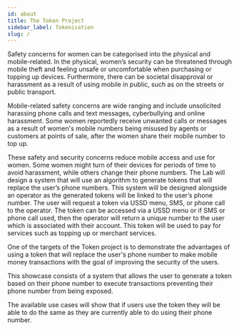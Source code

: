 ```yaml
---
id: about
title: The Token Project
sidebar_label: Tokenisation
slug: /
---
```


Safety concerns for women can be categorised into the physical and mobile-related. In the physical, women’s security can be threatened through mobile theft and feeling unsafe or uncomfortable when purchasing or topping up devices. Furthermore, there can be societal disapproval or harassment as a result of using mobile in public, such as on the streets or public transport.

Mobile-related safety concerns are wide ranging and include unsolicited harassing phone calls and text messages, cyberbullying and online harassment. Some women reportedly receive unwanted calls or messages as a result of women's mobile numbers being misused by agents or customers at points of sale, after the women share their mobile number to top up.

These safety and security concerns reduce mobile access and use for women. Some women might turn of their devices for periods of time to avoid harassment, while others change their phone numbers. The Lab will design a system that will use an algorithm to generate tokens that will replace the user’s phone numbers. This system will be designed alongside an operator as the generated tokens will be linked to the user’s phone number. The user will request a token via USSD menu, SMS, or phone call to the operator. The token can be accessed via a USSD menu or if SMS or phone call used, then the operator will return a unique number to the user which is associated with their account. This token will be used to pay for services such as topping up or merchant services.

One of the targets of the Token project is to demonstrate the advantages of using a token that will replace the user's phone number to make mobile money transactions with the goal of improving the security of the users.

This showcase consists of a system that allows the user to generate a token based on their phone number to execute transactions preventing their phone number from being exposed.

The available use cases will show that if users use the token they will be able to do the same as they are currently able to do using their phone number.